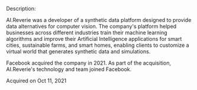 Description:

AI.Reverie was a developer of a synthetic data platform designed to provide data alternatives for computer vision. The company's platform helped businesses across different industries train their machine learning algorithms and improve their Artificial Intelligence applications for smart cities, sustainable farms, and smart homes, enabling clients to customize a virtual world that generates synthetic data and simulations.

Facebook acquired the company in 2021. As part of the acquisition, AI.Reverie's technology and team joined Facebook.

Acquired on Oct 11, 2021